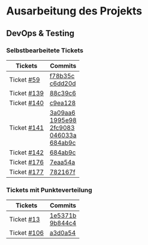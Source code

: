 # Ausarbeitung des Projekts
## DevOps & Testing
### Selbstbearbeitete Tickets
| Tickets  | Commits | 
| ------------- | ------------- | 
| Ticket [#59](https://github.com/SEPMFWS422A/time2meet/issues/59)  | [f78b35c](https://github.com/SEPMFWS422A/time2meet/commit/f78b35cbd4e527750d3a329100bd37bee18444ef) <br/> [c6dd20d](https://github.com/SEPMFWS422A/time2meet/commit/c6dd20dd4e21f70da0ac2ed14796e91a08322a95)  |
| Ticket [#139](https://github.com/SEPMFWS422A/time2meet/issues/139)  | [88c39c6](https://github.com/SEPMFWS422A/time2meet/commit/88c39c601ee27ffd2dd5338af5fec1f140054afb)  | 
| Ticket [#140](https://github.com/SEPMFWS422A/time2meet/issues/140)  | [c9ea128](https://github.com/SEPMFWS422A/time2meet/commit/c9ea128c0a69b5530e5b1922c7ce56dd82a6f86c)  |
| Ticket [#141](https://github.com/SEPMFWS422A/time2meet/issues/141)  |  [3a09aa6](https://github.com/SEPMFWS422A/time2meet/commit/3a09aa6ad5c1ba8a8c5f825e5031f69b5e9d8bdb) <br/> [1995e98](https://github.com/SEPMFWS422A/time2meet/commit/1995e98d52437bc48d4e261abdab6f91762eb392) <br/> [2fc9083](https://github.com/SEPMFWS422A/time2meet/commit/2fc90838160db69ffbb0a7f3e334672b9e022b6f) <br/> [046033a](https://github.com/SEPMFWS422A/time2meet/commit/046033a457d0b8cec840ad82d68c8c1d3a3e44b5) <br/> [684ab9c](https://github.com/SEPMFWS422A/time2meet/commit/684ab9cdd81f61b051fbdf32762029e44da1fd24)| 
| Ticket [#142](https://github.com/SEPMFWS422A/time2meet/issues/142)  | [684ab9c](https://github.com/SEPMFWS422A/time2meet/commit/684ab9cdd81f61b051fbdf32762029e44da1fd24)  |
| Ticket [#176](https://github.com/SEPMFWS422A/time2meet/issues/176)  | [7eaa54a](https://github.com/SEPMFWS422A/time2meet/commit/7eaa54a733bff7a612501b6dc025e2616284c39b)  |
| Ticket [#177](https://github.com/SEPMFWS422A/time2meet/issues/177)  | [782167f](https://github.com/SEPMFWS422A/time2meet/commit/782167f14668012d57403058a55379f891b945b4)  |


### Tickets mit Punkteverteilung
| Tickets  | Commits | 
| ------------- | ------------- | 
| Ticket [#13](https://github.com/SEPMFWS422A/time2meet/issues/13)  | [1e5371b](https://github.com/SEPMFWS422A/time2meet/commit/1e5371b5d3552a5f3181461e407d2b6f0993f998#diff-4bf4596fa480c7d7d1fd4610517b5dbdda5315e292c9e0f9bf86e688b6cad4f2) <br/> [9b844c4](https://github.com/SEPMFWS422A/time2meet/commit/9b844c4bee6cf7061eaa74266988727df781e3ed)  | 
| Ticket [#106](https://github.com/SEPMFWS422A/time2meet/issues/106)  | [a3d0a54](https://github.com/SEPMFWS422A/time2meet/commit/a3d0a54aa151978879f054d8a7e30f59ab3d61ea)  | 

